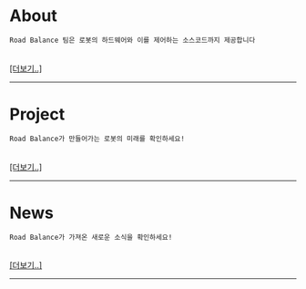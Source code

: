 <body>

<h1> About </h1>

```markdown 
Road Balance 팀은 로봇의 하드웨어와 이를 제어하는 소스코드까지 제공합니다

```
<br><a href="About.md" class="more">[더보기..]</a>

--------------------

<h1> Project </h1>

```markdown
Road Balance가 만들어가는 로봇의 미래를 확인하세요!
```

<br><a href="project.md" class="more">[더보기..]</a>

--------------------

<h1> News </h1>

```markdown
Road Balance가 가져온 새로운 소식을 확인하세요!
```

<br><a href="News.md" class="more">[더보기..]</a>

--------------------



</body>
